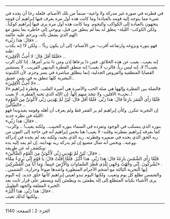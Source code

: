 ------------------------------------------------------------------------

في فطرته في صورة غير مدركة ولا واعية- صنماً من تلك الأصنام، فلعله رجا أن
يجده في شيء مما يتوجه إليه قومه بالعبادة! وما كانت هذه أول مرة يعرف فيها
إبراهيم أن قومه يتجهون بالعبادة إلى الكواكب والنجوم. وما كانت هذه أول
مرة يرى فيها إبراهيم كوكباً.. ولكن الكوكب- الليلة- ينطق له بما لم ينطق من
قبل، ويوحي إلى خاطره بما يتفق مع الهم الذي يشغل باله، ويزحم عليه
عالمه:  
«قالَ: هذا رَبِّي» ..  
فهو بنوره وبزوغه وارتفاعه أقرب- من الأصنام- إلى أن يكون رباً! .. ولكن لا!
إنه يكذب ظنه:  
«فَلَمَّا أَفَلَ قالَ: لا أُحِبُّ الْآفِلِينَ» ..  
إنه يغيب.. يغيب عن هذه الخلائق. فمن ذا يرعاها إذن ومن ذا يدبر أمرها..
إذا كان الرب يغيب؟! لا، إنه ليس رباً، فالرب لا يغيب! إنه منطق الفطرة
البديهي القريب.. لا يستشير القضايا المنطقية والفروض الجدلية، إنما ينطلق
مباشرة في يسر وجزم. لأن الكينونة البشرية كلها تنطق به في يقين عميق..  
«لا أُحِبُّ الْآفِلِينَ» ..  
فالصلة بين الفطرة وإلهها هي صلة الحب والآصرة هي آصرة القلب.. وفطرة
إبراهيم «لا تحب» الآفلين، ولا تتخذ منهم إلهاً. إن الإله الذي تحبه
الفطرة.. لا يغيب..!  
«فَلَمَّا رَأَى الْقَمَرَ بازِغاً قالَ: هذا رَبِّي. فَلَمَّا أَفَلَ قالَ: لَئِنْ لَمْ يَهْدِنِي رَبِّي
لَأَكُونَنَّ مِنَ الْقَوْمِ الضَّالِّينَ» ..  
إن التجربة تتكرر. وكأن إبراهيم لم ير القمر قط ولم يعرف أن أهله وقومه
يعبدونه! فهو الليلة في نظره جديد:  
«قالَ: هذا رَبِّي» ..  
بنوره الذي ينسكب في الوجود وتفرده في السماء بنوره الحبيب.. ولكنه يغيب!
.. والرب- كما يعرفه إبراهيم بفطرته وقلبه- لا يغيب! هنا يحس إبراهيم أنه
في حاجة إلى العون من ربه الحق الذي يجده في ضميره وفطرته. ربه الذي يحبه،
ولكنه بعد لم يجده في إدراكه ووعيه.. ويحس أنه ضال مضيع إن لم يدركه ربه
بهدايته. إن لم يمد إليه يده.  
ويكشف له عن طريقه:  
«قالَ: لَئِنْ لَمْ يَهْدِنِي رَبِّي لَأَكُونَنَّ مِنَ الْقَوْمِ الضَّالِّينَ» ..  
«فَلَمَّا رَأَى الشَّمْسَ بازِغَةً قالَ: هذا رَبِّي. هذا أَكْبَرُ. فَلَمَّا أَفَلَتْ قالَ: يا قَوْمِ إِنِّي
بَرِيءٌ مِمَّا تُشْرِكُونَ. إِنِّي وَجَّهْتُ وَجْهِيَ لِلَّذِي فَطَرَ السَّماواتِ وَالْأَرْضَ حَنِيفاً، وَما أَنَا
مِنَ الْمُشْرِكِينَ» .  
إنها التجربة الثالثة مع أضخم الأجرام المنظورة وأشدها ضوءاً وحرارة..
الشمس.. والشمس تطلع كل يوم وتغيب. ولكنها اليوم تبدو لعيني إبراهيم كأنها
خلق جديد. إنه اليوم يرى الأشياء بكيانه المتطلع إلى إله يطمئن به ويطمئن
إليه ويستقر على قرار ثابت بعد الحيرة المقلقة والجهد الطويل:  
«قالَ: هذا رَبِّي. هذا أَكْبَرُ» .  
ولكنها كذلك تغيب..

------------------------------------------------------------------------

الجزء: 2 ¦ الصفحة: 1140
